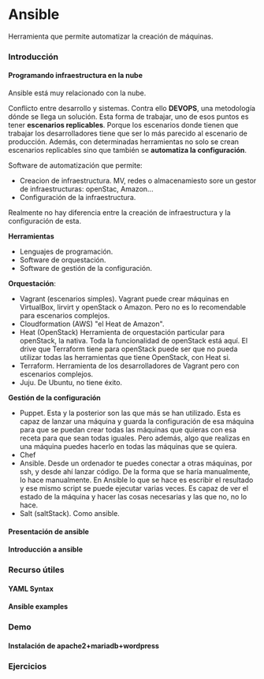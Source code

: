 # Ansible
Herramienta que permite automatizar la creación de máquinas.

### Introducción
#### Programando infraestructura en la nube
Ansible está muy relacionado con la nube.

Conflicto entre desarrollo y sistemas. Contra ello **DEVOPS**, una metodología dónde se llega un solución. Esta forma de trabajar, uno de esos puntos es tener **escenarios replicables**. Porque los escenarios donde tienen que trabajar los desarrolladores tiene que ser lo más parecido al escenario de producción. Además, con determinadas herramientas no solo se crean escenarios replicables sino que también se **automatiza la configuración**.

Software de automatización que permite:
- Creacion de infraestructura. MV, redes o almacenamiesto sore un gestor de infraestructuras: openStac, Amazon...
- Configuración de la infraestructura. 

Realmente no hay diferencia entre la creación de infraestructura y la configuración de esta.

**Herramientas**
- Lenguajes de programación.
- Software de orquestación.
- Software de gestión de la configuración.

**Orquestación**:
- Vagrant (escenarios simples). Vagrant puede crear máquinas en VirtualBox, lirvirt y openStack o Amazon. Pero no es lo recomendable para escenarios complejos.
- Cloudformation (AWS) "el Heat de Amazon". 
- Heat (OpenStack) Herramienta de orquestación particular para openStack, la nativa. Toda la funcionalidad de openStack está aquí. El drive que Terraform tiene para openStack puede ser que no pueda utilizar todas las herramientas que tiene OpenStack, con Heat si.
- Terraform. Herramienta de los desarrolladores de Vagrant pero con escenarios complejos. 
- Juju. De Ubuntu, no tiene éxito.

**Gestión de la configuración**
- Puppet. Esta y la posterior son las que más se han utilizado. Esta es capaz de lanzar una máquina y guarda la configuración de esa máquina para que se puedan crear todas las máquinas que quieras con esa receta para que sean todas iguales. Pero además, algo que realizas en una máquina puedes hacerlo en todas las máquinas que se quiera.
- Chef
- Ansible. Desde un ordenador te puedes conectar a otras máquinas, por ssh, y desde ahí lanzar código. De la forma que se haría manualmente, lo hace manualmente. En Ansible lo que se hace es escribir el resultado y ese mismo script se puede ejecutar varias veces. Es capaz de ver el estado de la máquina y hacer las cosas necesarias y las que no, no lo hace. 
- Salt (saltStack). Como ansible.


#### Presentación de ansible

#### Introducción a ansible

### Recurso útiles

#### YAML Syntax
#### Ansible examples

### Demo

#### Instalación de apache2+mariadb+wordpress

### Ejercicios

